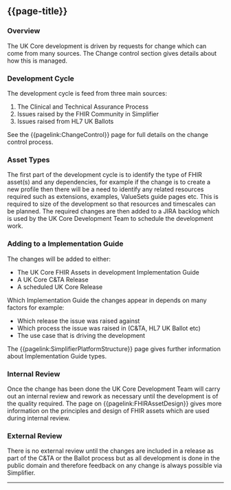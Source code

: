 ## {{page-title}}

### Overview
The UK Core development is driven by requests for change which can come from many sources. The Change control section gives details about how this is managed.
  
### Development Cycle
The development cycle is feed from three main sources:
<ol>
<li>The Clinical and Technical Assurance Process</li>
<li>Issues raised by the FHIR Community in Simplifier</li>
<li>Issues raised from HL7 UK Ballots</li>
</ol>

See the {{pagelink:ChangeControl}} page for full details on the change control process.

### Asset Types
The first part of the development cycle is to identify the type of FHIR asset(s) and any dependencies, for example if the change is to create a new profile then there will be a need to identify any related resources required such as extensions, examples, ValueSets guide pages etc. This is required to size of the development so that resources and timescales can be planned. The required changes are then added to a JIRA backlog which is used by the UK Core Development Team to schedule the development work. 

### Adding to a Implementation Guide

The changes will be added to either:
- The UK Core FHIR Assets in development Implementation Guide
- A UK Core C&TA Release 
- A scheduled UK Core Release

Which Implementation Guide the changes appear in depends on many factors for example:
- Which release the issue was raised against
- Which process the issue was raised in (C&TA, HL7 UK Ballot etc)
- The use case that is driving the development

The {{pagelink:SimplifierPlatformStructure}} page gives further information about Implementation Guide types.

### Internal Review
Once the change has been done the UK Core Development Team will carry out an internal review and rework as necessary until the development is of the quality required. The page on {{pagelink:FHIRAssetDesign}} gives more information on the principles and design of FHIR assets which are used during internal review. 

### External Review
There is no external review until the changes are included in a release as part of the C&TA or the Ballot process but as all development is done in the public domain and therefore feedback on any change is always possible via Simplifier.  

---



